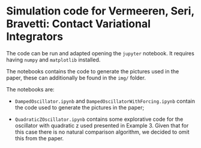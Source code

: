 # Simulation code for Vermeeren, Seri, Bravetti: Contact Variational Integrators

The code can be run and adapted opening the `jupyter` notebook.
It requires having `numpy` and `matplotlib` installed.

The notebooks contains the code to generate the pictures used in the paper,
these can additionally be found in the `img/` folder.

The notebooks are:

- `DampedOscillator.ipynb` and `DampedOscillatorWithForcing.ipynb` contain the code used to generate the pictures in the paper;

- `QuadraticZOscillator.ipynb` contains some explorative code for the oscillator with quadratic z used presented in Example 3. Given that for this case there is no natural comparison algorithm, we decided to omit this from the paper.

